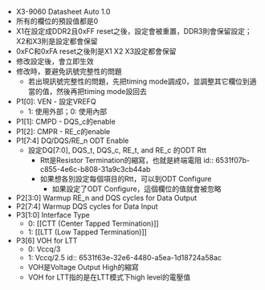 - X3-9060 Datasheet Auto 1.0
- 所有的欄位的預設值都是0
- X1在設定成DDR2且0xFF reset之後，設定會被重置，DDR3則會保留設定；X2和X3則是設定都會保留
- 0xFC和0xFA reset之後則是X1 X2 X3設定都會保留
- 修改設定後，會立即生效
- 修改時，要避免訊號完整性的問題
	- 若出現訊號完整性的問題，先把timing mode調成0，並調整其它欄位到適當的值，然後再把timing mode設回去
- P1[0]: VEN - 設定VREFQ
	- 1: 使用外部；0: 使用內部
- P1[1]: CMPD - DQS_c的enable
- P1[2]: CMPR - RE_c的enable
- P1[7:4] DQ/DQS/RE_n ODT Enable
	- 設定DQ[7:0], DQS_t, DQS_c, RE_t, and RE_c 的ODT Rtt
		- Rtt是Resistor Termination的縮寫，也就是終端電阻
		  id:: 6531f07b-c855-4e6c-b808-31a9c3cb44ab
		- 如果想各別設定每個項目的Rtt，可以到ODT Configure
			- 如果設定了ODT Configure，這個欄位的值就會被忽略
- P2[3:0] Warmup RE_n and DQS cycles for Data Output
- P2[7:4] Warmup DQS cycles for Data Input
- P3[1:0] Interface Type
	- 0: [[CTT (Center Tapped Termination)]]
	- 1: [[LTT (Low Tapped Termination)]]
- P3[6] VOH for LTT
	- 0: Vccq/3
	- 1: Vccq/2.5
	  id:: 6531f63e-32e6-4480-a5ea-1d18724a58ac
	- VOH是Voltage Output High的縮寫
	- VOH for LTT指的是在LTT模式下high level的電壓值